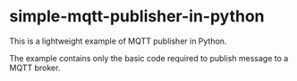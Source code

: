 # simple-mqtt-publisher-in-python

This is a lightweight example of MQTT publisher in Python.

The example contains only the basic code required to publish message to a MQTT broker.
